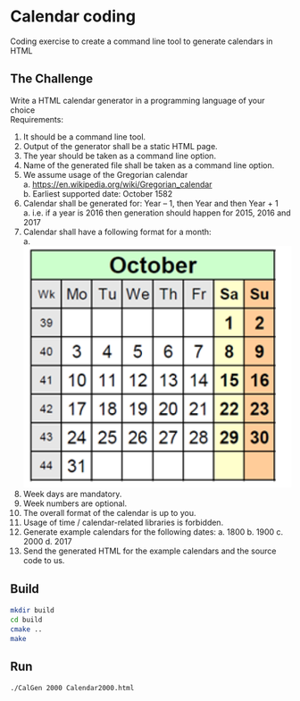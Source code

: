 # Calendar coding
Coding exercise to create a command line tool to generate calendars in HTML

## The Challenge
Write a HTML calendar generator in a programming language of your choice  
Requirements:
  1) It should be a command line tool.
  2) Output of the generator shall be a static HTML page.
  3) The year should be taken as a command line option.
  4) Name of the generated file shall be taken as a command line option.
  5) We assume usage of the Gregorian calendar  
    a. https://en.wikipedia.org/wiki/Gregorian_calendar  
    b. Earliest supported date: October 1582  
  6) Calendar shall be generated for: Year – 1, then Year and then Year + 1  
    a. i.e. if a year is 2016 then generation should happen for 2015, 2016 and 2017
  7) Calendar shall have a following format for a month:  
    a. ![example calendar format](example/calendar-example.png)
  8) Week days are mandatory.
  9) Week numbers are optional.
  10) The overall format of the calendar is up to you.
  11) Usage of time / calendar-related libraries is forbidden.
  12) Generate example calendars for the following dates:
    a. 1800
    b. 1900
    c. 2000
    d. 2017
  13) Send the generated HTML for the example calendars and the source code to us.

## Build 
```bash
mkdir build
cd build
cmake ..
make
```

## Run
```bash
./CalGen 2000 Calendar2000.html
```
